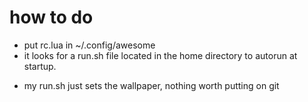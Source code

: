 # how to do
* put rc.lua in ~/.config/awesome
* it looks for a run.sh file located in the home directory to autorun at startup.
- my run.sh just sets the wallpaper, nothing worth putting on git
